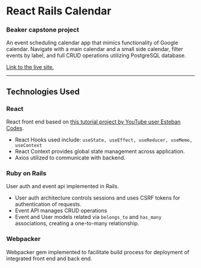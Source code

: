 
# React Rails Calendar

### Beaker capstone project

An event scheduling calendar app that mimics functionality of Google calendar. Navigate with a main calendar and a small side calendar, filter events by label, and full CRUD operations utilizing PostgreSQL database.

[Link to the live site.](https://react-rails-calendar.herokuapp.com/ "React Rails calendar hosting on Heroku")

***

## Technologies Used

### React
React front end based on [this tutorial project by YouTube user Esteban Codes](https://youtu.be/KUKyTRYGrnU "Google Calendar Clone with React").
- React Hooks used include: `useState, useEffect, useReducer, useMemo, useContext`
- React Context provides global state management across application.
- Axios utilized to communicate with backend.

### Ruby on Rails
User auth and event api implemented in Rails.
 - User auth architecture controls sessions and uses CSRF tokens for authentication of requests.
 - Event API manages CRUD operations
 - Event and User models related via `belongs_to` and `has_many` associations, creating a one-to-many relationship.

### Webpacker
Webpacker gem implemented to facilitate build process for deployment of integrated front end and back end.


